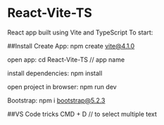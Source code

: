 # React-Vite-TS

React app built using Vite and TypeScript
To start:

##Install
Create App:
npm create vite@4.1.0

open app:
cd React-Vite-TS // app name

install dependencies:
npm install

open project in browser:
npm run dev

Bootstrap:
npm i bootstrap@5.2.3

##VS Code tricks
CMD + D // to select multiple text
